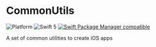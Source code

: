 
# CommonUtils

![Platform](https://img.shields.io/badge/Platforms-%20iOS%20-lightgrey.svg) ![Swift 5](https://img.shields.io/badge/Swift-5-F28D00.svg) [![Swift Package Manager compatible](https://img.shields.io/badge/SPM-compatible-brightgreen.svg)](https://github.com/apple/swift-package-manager)

A set of common utilities to create iOS apps
